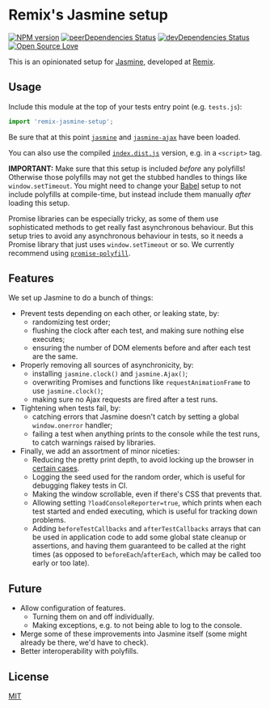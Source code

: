 # Remix's Jasmine setup
[![NPM version](https://badge.fury.io/js/remix-jasmine-setup.svg)](http://badge.fury.io/js/remix-jasmine-setup)
[![peerDependencies Status](https://david-dm.org/remix/remix-jasmine-setup/peer-status.svg)](https://david-dm.org/remix/remix-jasmine-setup?type=peer)
[![devDependencies Status](https://david-dm.org/remix/remix-jasmine-setup/dev-status.svg)](https://david-dm.org/remix/remix-jasmine-setup?type=dev)
[![Open Source Love](https://badges.frapsoft.com/os/mit/mit.svg?v=102)](https://github.com/ellerbrock/open-source-badge/)

This is an opinionated setup for [Jasmine](https://jasmine.github.io/), developed at [Remix](https://remix.com).

## Usage
Include this module at the top of your tests entry point (e.g. `tests.js`):
```js
import 'remix-jasmine-setup';
```

Be sure that at this point [`jasmine`](https://github.com/jasmine/jasmine) and [`jasmine-ajax`](https://github.com/jasmine/jasmine-ajax) have been loaded.

You can also use the compiled [`index.dist.js`](index.dist.js) version, e.g. in a `<script>` tag.

**IMPORTANT:** Make sure that this setup is included *before* any polyfills! Otherwise those polyfills may not get the
stubbed handles to things like `window.setTimeout`. You might need to change your [Babel](https://babeljs.io/) setup to
not include polyfills at compile-time, but instead include them manually *after* loading this setup.

Promise libraries can be especially tricky, as some of them use sophisticated methods to get really fast
asynchronous behaviour. But this setup tries to avoid any asynchronous behaviour in tests, so it needs a
Promise library that just uses `window.setTimeout` or so. We currently recommend using
[`promise-polyfill`](https://github.com/taylorhakes/promise-polyfill).

## Features

We set up Jasmine to do a bunch of things:
- Prevent tests depending on each other, or leaking state, by:
  - randomizing test order;
  - flushing the clock after each test, and making sure nothing else executes;
  - ensuring the number of DOM elements before and after each test are the same.
- Properly removing all sources of asynchronicity, by:
  - installing `jasmine.clock()` and `jasmine.Ajax()`;
  - overwriting Promises and functions like `requestAnimationFrame` to use `jasmine.clock()`;
  - making sure no Ajax requests are fired after a test runs.
- Tightening when tests fail, by:
  - catching errors that Jasmine doesn't catch by setting a global `window.onerror` handler;
  - failing a test when anything prints to the console while the test runs, to catch warnings raised by libraries.
- Finally, we add an assortment of minor niceties:
  - Reducing the pretty print depth, to avoid locking up the browser in [certain cases](https://github.com/jasmine/jasmine/issues/1291).
  - Logging the seed used for the random order, which is useful for debugging flakey tests in CI.
  - Making the window scrollable, even if there's CSS that prevents that.
  - Allowing setting `?loadConsoleReporter=true`, which prints when each test started and ended executing, which is
    useful for tracking down problems.
  - Adding `beforeTestCallbacks` and `afterTestCallbacks` arrays that can be used in application code to add some
    global state cleanup or assertions, and having them guaranteed to be called at the right times (as opposed to
    `beforeEach`/`afterEach`, which may be called too early or too late).

## Future

- Allow configuration of features.
  - Turning them on and off individually.
  - Making exceptions, e.g. to not being able to log to the console.
- Merge some of these improvements into Jasmine itself (some might already be there, we'd have to check).
- Better interoperability with polyfills.

## License
[MIT](LICENSE)
